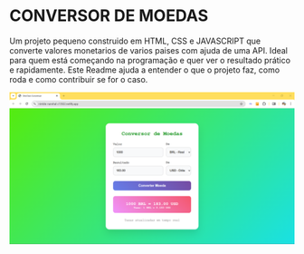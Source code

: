 <h1>CONVERSOR DE MOEDAS</h1>
<p>Um projeto pequeno construido em HTML, CSS e JAVASCRIPT que converte valores monetarios de varios paises com ajuda de uma API. Ideal para quem está começando na programação e quer ver o resultado prático e rapidamente. Este Readme ajuda a entender o que o projeto faz, como roda e como contribuir se for o caso.</p>
<img src="./img/logo-conversor.png">



